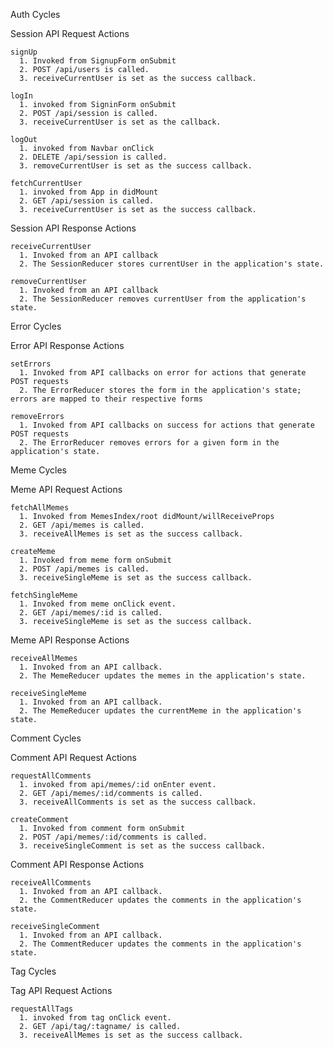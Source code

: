 Auth Cycles

  Session API Request Actions

    signUp
      1. Invoked from SignupForm onSubmit
      2. POST /api/users is called.
      3. receiveCurrentUser is set as the success callback.

    logIn
      1. invoked from SigninForm onSubmit
      2. POST /api/session is called.
      3. receiveCurrentUser is set as the callback.

    logOut
      1. invoked from Navbar onClick
      2. DELETE /api/session is called.
      3. removeCurrentUser is set as the success callback.

    fetchCurrentUser
      1. invoked from App in didMount
      2. GET /api/session is called.
      3. receiveCurrentUser is set as the success callback.

  Session API Response Actions

    receiveCurrentUser
      1. Invoked from an API callback
      2. The SessionReducer stores currentUser in the application's state.

    removeCurrentUser
      1. Invoked from an API callback
      2. The SessionReducer removes currentUser from the application's state.

Error Cycles

  Error API Response Actions

    setErrors
      1. Invoked from API callbacks on error for actions that generate POST requests
      2. The ErrorReducer stores the form in the application's state; errors are mapped to their respective forms

    removeErrors
      1. Invoked from API callbacks on success for actions that generate POST requests
      2. The ErrorReducer removes errors for a given form in the application's state.


Meme Cycles

  Meme API Request Actions

    fetchAllMemes
      1. Invoked from MemesIndex/root didMount/willReceiveProps
      2. GET /api/memes is called.
      3. receiveAllMemes is set as the success callback.

    createMeme
      1. Invoked from meme form onSubmit
      2. POST /api/memes is called.
      3. receiveSingleMeme is set as the success callback.

    fetchSingleMeme
      1. Invoked from meme onClick event.
      2. GET /api/memes/:id is called.
      3. receiveSingleMeme is set as the success callback.

  Meme API Response Actions

    receiveAllMemes
      1. Invoked from an API callback.
      2. The MemeReducer updates the memes in the application's state.

    receiveSingleMeme
      1. Invoked from an API callback.
      2. The MemeReducer updates the currentMeme in the application's state.

Comment Cycles

  Comment API Request Actions

    requestAllComments
      1. invoked from api/memes/:id onEnter event.
      2. GET /api/memes/:id/comments is called.
      3. receiveAllComments is set as the success callback.

    createComment
      1. Invoked from comment form onSubmit
      2. POST /api/memes/:id/comments is called.
      3. receiveSingleComment is set as the success callback.

  Comment API Response Actions

    receiveAllComments
      1. Invoked from an API callback.
      2. the CommentReducer updates the comments in the application's state.

    receiveSingleComment
      1. Invoked from an API callback.
      2. The CommentReducer updates the comments in the application's state.

Tag Cycles

  Tag API Request Actions

    requestAllTags
      1. invoked from tag onClick event.
      2. GET /api/tag/:tagname/ is called.
      3. receiveAllMemes is set as the success callback.
